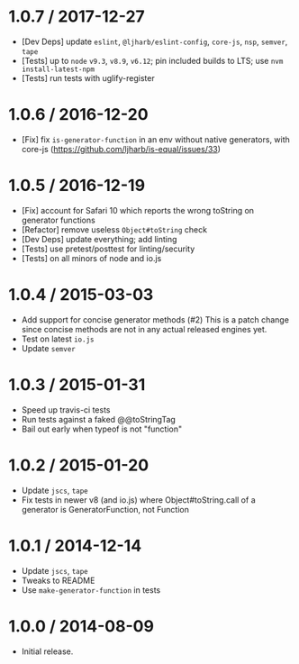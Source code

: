 1.0.7 / 2017-12-27
=================
  * [Dev Deps] update `eslint`, `@ljharb/eslint-config`, `core-js`, `nsp`, `semver`, `tape`
  * [Tests] up to `node` `v9.3`, `v8.9`, `v6.12`; pin included builds to LTS; use `nvm install-latest-npm`
  * [Tests] run tests with uglify-register

1.0.6 / 2016-12-20
=================
  * [Fix] fix `is-generator-function` in an env without native generators, with core-js (https://github.com/ljharb/is-equal/issues/33)

1.0.5 / 2016-12-19
=================
  * [Fix] account for Safari 10 which reports the wrong toString on generator functions
  * [Refactor] remove useless `Object#toString` check
  * [Dev Deps] update everything; add linting
  * [Tests] use pretest/posttest for linting/security
  * [Tests] on all minors of node and io.js

1.0.4 / 2015-03-03
=================
  * Add support for concise generator methods (#2) This is a patch change since concise methods are not in any actual released engines yet.
  * Test on latest `io.js`
  * Update `semver`

1.0.3 / 2015-01-31
=================
  * Speed up travis-ci tests
  * Run tests against a faked @@toStringTag
  * Bail out early when typeof is not "function"

1.0.2 / 2015-01-20
=================
  * Update `jscs`, `tape`
  * Fix tests in newer v8 (and io.js) where Object#toString.call of a generator is GeneratorFunction, not Function

1.0.1 / 2014-12-14
=================
  * Update `jscs`, `tape`
  * Tweaks to README
  * Use `make-generator-function` in tests

1.0.0 / 2014-08-09
=================
  * Initial release.
